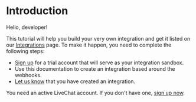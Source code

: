 # Introduction

Hello, developer!

This tutorial will help you build your very own integration and get it listed on our [Integrations](http://www.livechatinc.com/integrations) page. To make it happen, you need to complete the following steps:

*   [Sign up](https://www.livechatinc.com/signup/) for a trial account that will serve as your integration sandbox.
*   Use this documentation to create an integration based around the webhooks.
*   [Let us know](#publish) that you have created an integration.


<aside class="notice">You need an active LiveChat account. If you don't have one, <a href="https://www.livechatinc.com/signup/">sign up now</a>.</aside>
